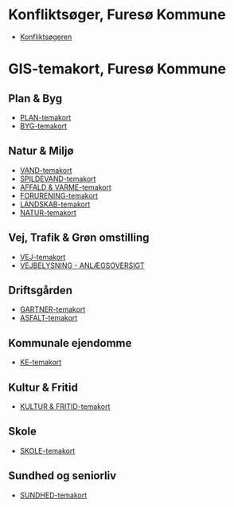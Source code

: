 <h1>Konfliktsøger, Furesø Kommune</h1>

- <a href="http://vidi-furesoe/app/furesoe/?config=/api/v2/configuration/furesoe/configuration_konfliktsger_61dd92551e92e500963161.json#luftfotoserier.geodanmark_2020_12_5cm/12/12.4/55.8/">Konfliktsøgeren</a>

<h1>GIS-temakort, Furesø Kommune</h1>

<h2>Plan & Byg</h2>

- <a href="http://vidi-furesoe/app/furesoe/?config=/api/v2/configuration/furesoe/configuration_plan_temakort_6151b1e3cc9da181026575.json#luftfotoserier.geodanmark_2020_12_5cm/12/12.4/55.8/_00_grundkort.mat_ejeregeoview_graenser,_00_grundkort.optagetvej">PLAN-temakort</a>
- <a href="http://vidi-furesoe/app/furesoe/?config=/api/v2/configuration/furesoe/configuration_byg_temakort_6155b7218e019336409893.json#Basis_kort/12/12.4/55.8/_00_grundkort.optagetvej,_00_grundkort.mat_ejeregeoview_graenser">BYG-temakort</a>

<h2>Natur & Miljø</h2>

- <a href="http://vidi-furesoe/app/furesoe/?config=/api/v2/configuration/furesoe/configuration_vand_temakort_615aedb29b564960892457.json#luftfotoserier.geodanmark_2020_12_5cm/12/12.4/55.8/">VAND-temakort</a>
- <a href="http://vidi-furesoe/app/furesoe/?config=/api/v2/configuration/furesoe/configuration_spildevand_temakort_615aef47c1e73434401075.json#luftfotoserier.geodanmark_2020_12_5cm/12/12.4/55.8/">SPILDEVAND-temakort</a>
- <a href="http://vidi-furesoe/app/furesoe/?config=/api/v2/configuration/furesoe/configuration_affald_og_varme_temakort_615af087cdc23686582656.json#luftfotoserier.geodanmark_2020_12_5cm/12/12.4/55.8/">AFFALD & VARME-temakort</a>
- <a href="http://vidi-furesoe/app/furesoe/?config=/api/v2/configuration/furesoe/configuration_forurening_temakort_615af1ba318b6985404900.json#luftfotoserier.geodanmark_2020_12_5cm/12/12.4/55.8/">FORURENING-temakort</a>
- <a href="http://vidi-furesoe/app/furesoe/?config=/api/v2/configuration/furesoe/configuration_landskab_temakort_615af2a64f93c666092879.json#luftfotoserier.geodanmark_2020_12_5cm/12/12.4/55.8/">LANDSKAB-temakort</a>
- <a href="http://vidi-furesoe/app/furesoe/?config=/api/v2/configuration/furesoe/configuration_natur_temakort_615af3e77f91d689376358.json#luftfotoserier.geodanmark_2020_12_5cm/12/12.4/55.8/">NATUR-temakort</a>

<h2>Vej, Trafik & Grøn omstilling</h2>

- <a href="http://vidi-furesoe/app/furesoe/?config=/api/v2/configuration/furesoe/configuration_vej_temakort_6151acb3bc5f6118230192.json#luftfotoserier.geodanmark_2020_12_5cm/12/12.4/55.8/_00_grundkort.optagetvej,_00_grundkort.mat_ejeregeoview_graenser">VEJ-temakort</a>
- <a href="http://vidi-furesoe/app/furesoe/?config=anlaegsoversigt.json#luftfotoserier.geodanmark_2020_12_5cm/12/12.4/55.8/_05_veje_trafik.gadebelysning_armaturer,_05_veje_trafik.gadebelysning_taendretningsskabe" >VEJBELYSNING - ANLÆGSOVERSIGT</a>

<h2>Driftsgården</h2>

- <a href="https://vidi-furesoe.mapcentia.com/app/furesoe/?config=/api/v2/configuration/furesoe/configuration_gartner_temakort_615b0042c9418104531812.json#Basis_kort/12/12.4/55.8/">GARTNER-temakort</a>
- <a href="https://vidi-furesoe.mapcentia.com/app/furesoe/?config=/api/v2/configuration/furesoe/configuration_asfalt_temakort_615b009ed019c857466410.json#Basis_kort/12/12.4/55.8/">ASFALT-temakort</a>  

<h2>Kommunale ejendomme</h2>

- <a href="http://vidi-furesoe/app/furesoe/?config=/api/v2/configuration/furesoe/configuration_ke_temakort_615b09ca88800773290377.json#Basis_kort/12/12.4/55.8/_82_kommunens_ejendomme_lokaler.inddeling,_82_kommunens_ejendomme_lokaler.kommunale_adresser">KE-temakort</a>

<h2>Kultur & Fritid</h2>

- <a href="http://vidi-furesoe/app/furesoe/?config=/api/v2/configuration/furesoe/configuration_kultur_og_fritid_temakort_615b0bab425c6041837753.json#Basis_kort/12/12.4/55.8/_04_parker_fritids_idraetsanlaeg_landskabspleje.idraetsfaciliteter_20181019,_04_parker_fritids_idraetsanlaeg_landskabspleje.udinaturen_faciliteter_point,_04_parker_fritids_idraetsanlaeg_landskabspleje.udinaturen_faciliteter_line,_04_parker_fritids_idraetsanlaeg_landskabspleje.udinaturen_faciliteter_polygon" >KULTUR & FRITID-temakort</a>

<h2>Skole</h2>

- <a href="http://vidi-furesoe/app/furesoe/?config=/api/v2/configuration/furesoe/configuration_skole_temakort_615b0ccf323c9363758742.json#Basis_kort/12/12.4/55.8/" >SKOLE-temakort</a>

<h2>Sundhed og seniorliv</h2>

- <a href="http://vidi-furesoe/app/furesoe/?config=/api/v2/configuration/furesoe/configuration_css_temakort_604f93ebb8f95503572772.json#Basis_kort/12/12.3926/55.8012/_27_social_service.distrikter_css" >SUNDHED-temakort</a>






